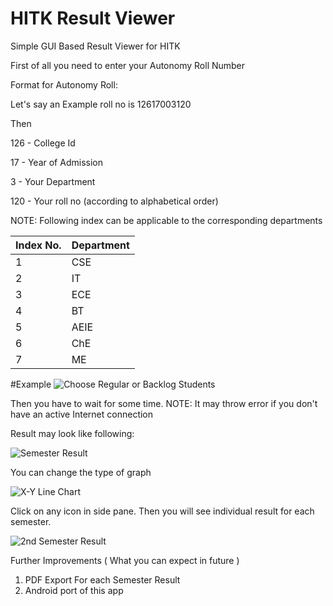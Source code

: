 # HITK Result Viewer
Simple GUI Based Result Viewer for HITK

First of all you need to enter your Autonomy Roll Number

Format for Autonomy Roll:

Let's say an Example roll no is 12617003120

Then

126 - College Id

17 - Year of Admission

3 - Your Department

120 - Your roll no (according to alphabetical order)

NOTE: Following index can be applicable to the corresponding departments

| Index No. | Department |
|-----------|------------|
|     1     |    CSE     |
|     2     |    IT      |
|     3     |    ECE     |
|     4     |    BT      |
|     5     |    AEIE    |
|     6     |    ChE     |
|     7     |    ME      |

#Example
![Choose Regular or Backlog Students](https://pasteimg.com/images/2020/05/05/Screenshot-44.png)

Then you have to wait for some time.
NOTE: It may throw error if you don't have an active Internet connection

Result may look like following:

![Semester Result](https://pasteimg.com/images/2020/05/05/Screenshot-45.png)

You can change the type of graph

![X-Y Line Chart](https://pasteimg.com/images/2020/05/05/Screenshot-46.png)

Click on any icon in side pane. Then you will see individual result for each semester.

![2nd Semester Result](https://pasteimg.com/images/2020/05/05/Screenshot-47.png)

Further Improvements
( What you can expect in future )
1. PDF Export For each Semester Result
2. Android port of this app

